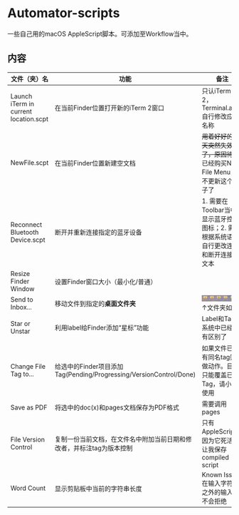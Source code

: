 # Automator-scripts

一些自己用的macOS AppleScript脚本。可添加至Workflow当中。

## 内容

| 文件（夹）名                          | 功能                                                         | 备注                                                         |
| ------------------------------------- | ------------------------------------------------------------ | ------------------------------------------------------------ |
| Launch iTerm in current location.scpt | 在当前Finder位置打开新的iTerm 2窗口                          | 只认iTerm 2，Terminal.app自行修改应用名称                    |
| NewFile.scpt                          | 在当前Finder位置新建空文档                                   | ~~用着好好的今天突然失效了，原因待查~~<br />已经购买New File Menu，不更新这个轮子了 |
| Reconnect Bluetooth Device.scpt       | 断开并重新连接指定的蓝牙设备                                 | 1. 需要在Toolbar当中显示蓝牙控制图标；2. 需要根据系统语言自行更改连接和断开连接的文本 |
| Resize Finder Window                  | 设置Finder窗口大小（最小化/普通）                            |                                                              |
| Send to Inbox...                      | 移动文件到指定的**桌面文件夹**                               | ![我的桌面文件夹](https://github.com/Mark9804/automator-scripts/raw/master/images/inboxes.png)↑文件夹如上 |
| Star or Unstar                        | 利用label给Finder添加“星标”功能                              | Label和Tag在系统中已经没有区别了                             |
| Change File Tag to...                 | 给选中的Finder项目添加Tag(Pending/Progressing/VersionControl/Done) | 如果文件已经有同名tag则不做动作。目前只能覆盖已有Tag，请小心使用 |
| Save as PDF                           | 将选中的doc(x)和pages文档保存为PDF格式                       | 需要调用pages                                                |
| File Version Control                  | 复制一份当前文档，在文件名中附加当前日期和修改者，并标注tag为版本控制 | 只有AppleScript，因为它死活不让我保存compiled script         |
| Word Count                            | 显示剪贴板中当前的字符串长度                                 | Known Issue: 在输入字符串之外的输入时不会拒绝                |

